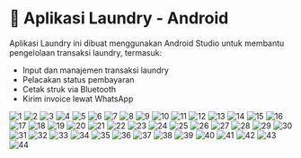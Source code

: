 # 🧺 Aplikasi Laundry - Android

Aplikasi Laundry ini dibuat menggunakan Android Studio untuk membantu pengelolaan transaksi laundry, termasuk:
- Input dan manajemen transaksi laundry
- Pelacakan status pembayaran
- Cetak struk via Bluetooth
- Kirim invoice lewat WhatsApp

![1](app/src/main/res/drawable/Tampilan_App/file_2025-06-11_04.32.30.png)
![2](app/src/main/res/drawable/Tampilan_App/file_2025-06-11_04.33.22.png)
![3](app/src/main/res/drawable/Tampilan_App/file_2025-06-11_04.33.58.png)
![4](app/src/main/res/drawable/Tampilan_App/file_2025-06-11_04.34.39.png)
![5](app/src/main/res/drawable/Tampilan_App/file_2025-06-11_04.36.42.png)
![6](app/src/main/res/drawable/Tampilan_App/file_2025-06-11_04.37.22.png)
![7](app/src/main/res/drawable/Tampilan_App/file_2025-06-11_04.37.49.png)
![8](app/src/main/res/drawable/Tampilan_App/file_2025-06-11_04.38.33.png)
![9](app/src/main/res/drawable/Tampilan_App/file_2025-06-11_04.39.26.png)
![10](app/src/main/res/drawable/Tampilan_App/file_2025-06-11_04.40.16.png)
![11](app/src/main/res/drawable/Tampilan_App/file_2025-06-11_04.40.40.png)
![12](app/src/main/res/drawable/Tampilan_App/file_2025-06-11_04.41.04.png)
![13](app/src/main/res/drawable/Tampilan_App/file_2025-06-11_04.42.20.png)
![14](app/src/main/res/drawable/Tampilan_App/file_2025-06-11_05.27.08.png)
![15](app/src/main/res/drawable/Tampilan_App/file_2025-06-11_05.27.29.png)
![16](app/src/main/res/drawable/Tampilan_App/file_2025-06-11_05.35.46.png)
![17](app/src/main/res/drawable/Tampilan_App/file_2025-06-11_05.37.26.png)
![18](app/src/main/res/drawable/Tampilan_App/file_2025-06-11_05.38.00.png)
![19](app/src/main/res/drawable/Tampilan_App/file_2025-06-11_05.38.25.png)
![20](app/src/main/res/drawable/Tampilan_App/file_2025-06-11_05.38.52.png)
![21](app/src/main/res/drawable/Tampilan_App/file_2025-06-11_05.39.35.png)
![22](app/src/main/res/drawable/Tampilan_App/file_2025-06-11_05.40.01.png)
![23](app/src/main/res/drawable/Tampilan_App/file_2025-06-11_05.40.34.png)
![24](app/src/main/res/drawable/Tampilan_App/file_2025-06-11_05.40.49.png)
![25](app/src/main/res/drawable/Tampilan_App/file_2025-06-11_05.41.23.png)
![26](app/src/main/res/drawable/Tampilan_App/file_2025-06-11_05.41.46.png)
![27](app/src/main/res/drawable/Tampilan_App/file_2025-06-11_05.42.07.png)
![28](app/src/main/res/drawable/Tampilan_App/file_2025-06-11_05.42.26.png)
![29](app/src/main/res/drawable/Tampilan_App/file_2025-06-11_05.42.47.png)
![30](app/src/main/res/drawable/Tampilan_App/file_2025-06-11_05.43.09.png)
![31](app/src/main/res/drawable/Tampilan_App/file_2025-06-11_05.43.29.png)
![32](app/src/main/res/drawable/Tampilan_App/file_2025-06-11_05.44.02.png)
![33](app/src/main/res/drawable/Tampilan_App/file_2025-06-11_05.44.22.png)
![34](app/src/main/res/drawable/Tampilan_App/file_2025-06-11_05.44.51.png)
![35](app/src/main/res/drawable/Tampilan_App/file_2025-06-11_05.45.29.png)
![36](app/src/main/res/drawable/Tampilan_App/file_2025-06-11_05.45.46.png)
![37](app/src/main/res/drawable/Tampilan_App/file_2025-06-11_05.46.04.png)
![38](app/src/main/res/drawable/Tampilan_App/file_2025-06-11_05.46.23.png)
![39](app/src/main/res/drawable/Tampilan_App/file_2025-06-11_05.46.40.png)
![40](app/src/main/res/drawable/Tampilan_App/file_2025-06-11_05.47.01.png)
![41](app/src/main/res/drawable/Tampilan_App/file_2025-06-11_05.47.20.png)
![42](app/src/main/res/drawable/Tampilan_App/file_2025-06-11_05.47.47.png)
![43](app/src/main/res/drawable/Tampilan_App/file_2025-06-11_05.48.03.png)
![44](app/src/main/res/drawable/Tampilan_App/file_2025-06-11_05.48.22.png)
